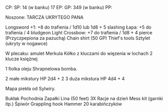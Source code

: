 CP: 
SP: 14 (w banku) 17 
EP: 
GP: 349 (w banku)
PP: 

Noszone:
TARCZA UKRYTEGO PANA

Longsword +1: +8 do trafienia / 1d10 lub 1d8 + 5 slashing
Łapa: +5 do trafienia / 4 bludgeon
Light Crossbow: +7 do trafienia / 1d8 + 4 pierce (Przyczpepiona za pazuchą)
Chain shirt (50 GP)
Thief's tools
Sztylet (ukryty w nogawce)

W plecaku:
amulet Merkula
Kółko z kluczami do więzenia w lochach
2 klucze księżnej

1 fiolka oleju
Shrapnelowa bomba.

2 małe mikstury HP 2d4 + 2
3 duża mikstura HP 4d4 + 4

Mapa piekła od Sylwiry.

Bukłak
Pochodnia
Zapałki
Lina (50 feet)
3X Racje na dzień
Mess kit (garnki itp.)
Śpiwór
Grappling hook
Hammer
20 karabińczyków